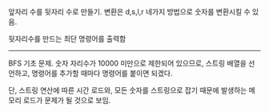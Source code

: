앞자리 수를 뒷자리 수로 만들기.
변환은 d,s,l,r 네가지 방법으로 숫자를 변환시킬 수 있음.

뒷자리수를 만드는 최단 명령어를 출력함

----

BFS 기초 문제.
숫자 자리수가 10000 미만으로 제한되어 있으므로,
스트링 배열을 선언하고, 명령어를 추가할 때마다 명령어를 붙이면 되겠다.

단, 스트링 연산에 따른 시간 로드와, 모든 숫자를 스트링으로 잡기 때문에 발생하는 메모리 로드가 문제가 될 것으로 보임.

